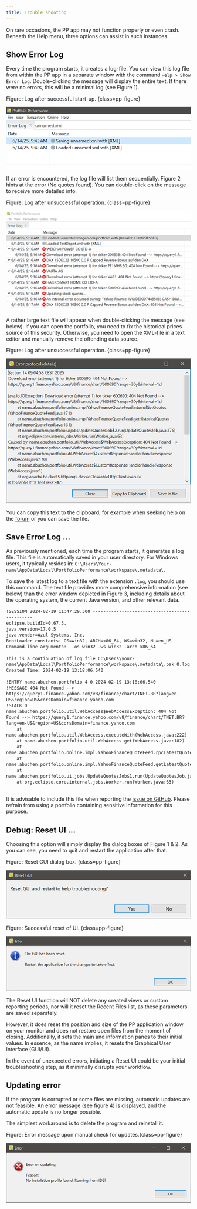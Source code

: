 ```yaml
---
title: Trouble shooting
---
```

On rare occasions, the PP app may not function properly or even crash. Beneath the Help menu, three options can assist in such instances.


## Show Error Log

Every time the program starts, it creates a log-file. You can view this log file from within the PP app in a separate window with the command `Help > Show Error Log`. Double-clicking the message will display the entire text. If there were no errors, this will be a minimal log (see Figure 1).

Figure: Log after successful start-up. {class=pp-figure}

![](./images/show-error-log-minimal.png)

If an error is encountered, the log file will list them sequentially. Figure 2 hints at the error (No quotes found). You can double-click on the message to receive more detailed info.

Figure: Log after unsuccessful operation. {class=pp-figure}

![](./images/show-error-log-multiple-errors.png)

A rather large text file will appear when double-clicking the message (see below). If you can open the portfolio, you need to fix the historical prices source of this security. Otherwise, you need to open the XML-file in a text editor and manually remove the offending data source.

Figure: Log after unsuccessful operation. {class=pp-figure}

![](./images/show-error-log-multiple-errors-dbl-click.png)

You can copy this text to the clipboard, for example when seeking help on the [forum](https://forum.portfolio-performance.info/) or you can save the file.

## Save Error Log ...

As previously mentioned, each time the program starts, it generates a log file. This file is automatically saved in your user directory. For Windows users, it typically resides in: `C:\Users\Your-name\AppData\Local\PortfolioPerformance\workspace\.metadata\`.

To save the latest log to a text file with the extension `.log`, you should use this command. The text file provides more comprehensive information (see below) than the error window depicted in Figure 3, including details about the operating system, the current Java version, and other relevant data.


```
!SESSION 2024-02-19 11:47:29.300 -----------------------------------------------
eclipse.buildId=0.67.3.
java.version=17.0.5
java.vendor=Azul Systems, Inc.
BootLoader constants: OS=win32, ARCH=x86_64, WS=win32, NL=en_US
Command-line arguments:  -os win32 -ws win32 -arch x86_64

This is a continuation of log file C:\Users\your-name\AppData\Local\PortfolioPerformance\workspace\.metadata\.bak_0.log
Created Time: 2024-02-19 13:18:06.540

!ENTRY name.abuchen.portfolio 4 0 2024-02-19 13:18:06.540
!MESSAGE 404 Not Found --> https://query1.finance.yahoo.com/v8/finance/chart/TNET.BR?lang=en-US&region=US&corsDomain=finance.yahoo.com
!STACK 0
name.abuchen.portfolio.util.WebAccess$WebAccessException: 404 Not Found --> https://query1.finance.yahoo.com/v8/finance/chart/TNET.BR?lang=en-US&region=US&corsDomain=finance.yahoo.com
	at name.abuchen.portfolio.util.WebAccess.executeWith(WebAccess.java:222)
	at name.abuchen.portfolio.util.WebAccess.get(WebAccess.java:182)
	at name.abuchen.portfolio.online.impl.YahooFinanceQuoteFeed.rpcLatestQuote(YahooFinanceQuoteFeed.java:61)
	at name.abuchen.portfolio.online.impl.YahooFinanceQuoteFeed.getLatestQuote(YahooFinanceQuoteFeed.java:69)
	at name.abuchen.portfolio.ui.jobs.UpdateQuotesJob$1.run(UpdateQuotesJob.java:244)
	at org.eclipse.core.internal.jobs.Worker.run(Worker.java:63)


```
It is advisable to include this file when reporting the [issue on GitHub](https://github.com/portfolio-performance/portfolio/issues). Please refrain from using a portfolio containing sensitive information for this purpose.


## Debug: Reset UI ...
Choosing this option will simply display the dialog boxes of Figure 1 & 2. As you can see, you need to quit and restart the application after that.

Figure: Reset GUI dialog box. {class=pp-figure}

![](./images/reset-UI.png)

Figure: Successful reset of UI. {class=pp-figure}

![](./images/reset-UI-successful.png)

The Reset UI function will NOT delete any created views or custom reporting periods, nor will it reset the Recent Files list, as these parameters are saved separately.

However, it does reset the position and size of the PP application window on your monitor and does not restore open files from the moment of closing. Additionally, it sets the main and information panes to their initial values. In essence, as the name implies, it resets the Graphical User Interface (GUI/UI).

In the event of unexpected errors, initiating a Reset UI could be your initial troubleshooting step, as it minimally disrupts your workflow.


## Updating error

If the program is corrupted or some files are missing, automatic updates are not feasible. An error message (see figure 4) is displayed, and the automatic update is no longer possible.

The simplest workaround is to delete the program and reinstall it.

Figure: Error message upon manual check for updates.{class=pp-figure}

![](./images/error-on-updating.png)